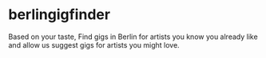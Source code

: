 # berlingigfinder
Based on your taste, Find gigs in Berlin for artists you know you already like and allow us suggest gigs for artists you might love.
